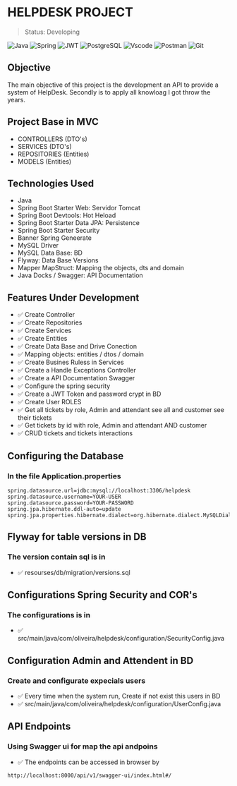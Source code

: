 # HELPDESK PROJECT

> Status: Developing 

![Java](https://img.shields.io/badge/java-%23ED8B00.svg?style=for-the-badge&logo=openjdk&logoColor=white)
![Spring](https://img.shields.io/badge/spring-%236DB33F.svg?style=for-the-badge&logo=spring&logoColor=white)
![JWT](https://img.shields.io/badge/JWT-black?style=for-the-badge&logo=JSON%20web%20tokens)
![PostgreSQL](https://img.shields.io/badge/PostgreSQL-000?style=for-the-badge&logo=postgresql)
![Vscode](https://img.shields.io/badge/Vscode-007ACC?style=for-the-badge&logo=visual-studio-code&logoColor=white)
![Postman](https://img.shields.io/badge/Postman-FF6C37.svg?style=for-the-badge&logo=Postman&logoColor=white)
![Git](https://img.shields.io/badge/GIT-E44C30?style=for-the-badge&logo=git&logoColor=white) 

## Objective
The main objective of this project is the development an API to provide a system of HelpDesk. 
Secondly is to apply all knowloag I got throw the years.   


## Project Base in MVC
+ CONTROLLERS (DTO's)
+ SERVICES (DTO's)
+ REPOSITORIES (Entities)
+ MODELS (Entities)


## Technologies Used
* Java
* Spring Boot Starter Web: Servidor Tomcat
* Spring Boot Devtools: Hot Heload 
* Spring Boot Starter Data JPA: Persistence
* Spring Boot Starter Security  
* Banner Spring Geneerate
* MySQL Driver
* MySQL Data Base: BD
* Flyway: Data Base Versions
* Mapper MapStruct: Mapping the objects, dts and domain  
* Java Docks / Swagger: API Documentation


## Features Under Development
+ ✅ Create Controller 
+ ✅ Create Repositories
+ ✅ Create Services
+ ✅ Create Entities
+ ✅ Create Data Base and Drive Conection
+ ✅ Mapping objects: entities / dtos / domain
+ ✅ Create Busines Ruless in Services
+ ✅ Create a Handle Exceptions Controller 
+ ✅ Create a API Documentation Swagger
+ ✅ Configure the spring security 
+ ✅ Create a JWT Token and password crypt in BD
+ ✅ Create User ROLES
+ ✅ Get all tickets by role, Admin and attendant see all and customer see their tickets
+ ✅ Get tickets by id with role, Admin and attendant AND customer 
+ ✅ CRUD tickets and tickets interactions


## Configuring the Database
### In the file Application.properties

```
spring.datasource.url=jdbc:mysql://localhost:3306/helpdesk
spring.datasource.username=YOUR-USER
spring.datasource.password=YOUR-PASSWORD
spring.jpa.hibernate.ddl-auto=update 
spring.jpa.properties.hibernate.dialect=org.hibernate.dialect.MySQLDialect
```

## Flyway for table versions in DB
### The version contain sql is in

+ ✅ resourses/db/migration/versions.sql


## Configurations Spring Security and COR's
### The configurations is in

+ ✅ src/main/java/com/oliveira/helpdesk/configuration/SecurityConfig.java


## Configuration Admin and Attendent in BD
### Create and configurate expecials users

+ ✅ Every time when the system run, Create if not exist this users in BD
+ ✅ src/main/java/com/oliveira/helpdesk/configuration/UserConfig.java


## API Endpoints
### Using Swagger ui for map the api andpoins 

+ ✅ The endpoints can be accessed in browser by 

```
http://localhost:8000/api/v1/swagger-ui/index.html#/
```









